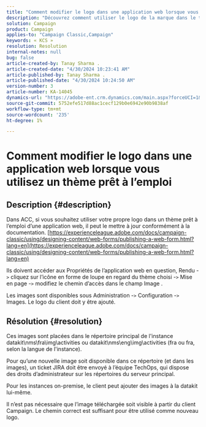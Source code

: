 ```yaml
---
title: "Comment modifier le logo dans une application web lorsque vous utilisez un thème prêt à l’emploi"
description: "Découvrez comment utiliser le logo de la marque dans le thème prêt à l’emploi d’une application web."
solution: Campaign
product: Campaign
applies-to: "Campaign Classic,Campaign"
keywords: « KCS »
resolution: Resolution
internal-notes: null
bug: false
article-created-by: Tanay Sharma .
article-created-date: "4/30/2024 10:23:41 AM"
article-published-by: Tanay Sharma .
article-published-date: "4/30/2024 10:24:50 AM"
version-number: 3
article-number: KA-14045
dynamics-url: "https://adobe-ent.crm.dynamics.com/main.aspx?forceUCI=1&pagetype=entityrecord&etn=knowledgearticle&id=4d0226b1-db06-ef11-9f8a-6045bd026dc7"
source-git-commit: 5752efe517d88ac1cecf129b0e6942e90b9838af
workflow-type: tm+mt
source-wordcount: '235'
ht-degree: 1%

---
```


# Comment modifier le logo dans une application web lorsque vous utilisez un thème prêt à l’emploi

## Description {#description}


Dans ACC, si vous souhaitez utiliser votre propre logo dans un thème prêt à l’emploi d’une application web, il peut le mettre à jour conformément à la documentation. [https://experienceleague.adobe.com/docs/campaign-classic/using/designing-content/web-forms/publishing-a-web-form.html?lang=en](https://experienceleague.adobe.com/docs/campaign-classic/using/designing-content/web-forms/publishing-a-web-form.html?lang=en)

Ils doivent accéder aux Propriétés de l’application web en question, Rendu -`>`  cliquez sur l’icône en forme de loupe en regard du thème choisi -`>`  Mise en page -`>`  modifiez le chemin d’accès dans le champ Image .

Les images sont disponibles sous Administration -`>`  Configuration -`>`  Images. Le logo du client doit y être ajouté.


## Résolution {#resolution}


Ces images sont placées dans le répertoire principal de l&#39;instance datakit\nms\fra\img\activities ou datakit\nms\eng\img\activities (fra ou fra, selon la langue de l&#39;instance).

Pour qu’une nouvelle image soit disponible dans ce répertoire (et dans les images), un ticket JIRA doit être envoyé à l’équipe TechOps, qui dispose des droits d’administrateur sur les répertoires du serveur principal.

Pour les instances on-premise, le client peut ajouter des images à la datakit lui-même.

Il n’est pas nécessaire que l’image téléchargée soit visible à partir du client Campaign. Le chemin correct est suffisant pour être utilisé comme nouveau logo.


